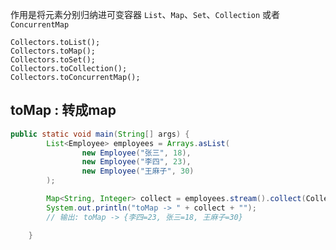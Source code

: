 

作用是将元素分别归纳进可变容器 `List`、`Map`、`Set`、`Collection` 或者`ConcurrentMap` 

```
Collectors.toList();
Collectors.toMap();
Collectors.toSet();
Collectors.toCollection();
Collectors.toConcurrentMap();
```



## toMap : 转成map

```java
public static void main(String[] args) {
        List<Employee> employees = Arrays.asList(
                new Employee("张三", 18),
                new Employee("李四", 23),
                new Employee("王麻子", 30)
        );

        Map<String, Integer> collect = employees.stream().collect(Collectors.toMap(Employee::getName, Employee::getAge));
        System.out.println("toMap -> " + collect + "");
        // 输出: toMap -> {李四=23, 张三=18, 王麻子=30}

    }
```

